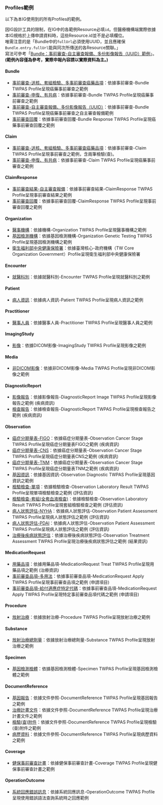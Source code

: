 ### Profiles範例
以下為本IG使用到的所有Profiles的範例。
<div class="bg-danger">
因IG設計工具的限制，在IG中的各範例Resource必填<code>id</code>。但醫療機構端實際依據本IG規格於上傳申請資料時，這些Resource.id並不是必填欄位。   <br/> 
唯需注意的是「Bundle中的<code>fullUrl</code>必須使用UUID，並且應確保<code>Bundle.entry.fullUrl</code>能與同次所傳送的各Resource關聯。」    <br/>
寫法可參考「<a href="Bundle-bun-uuid-example.html">Bundle：事前審查-自主審查報備、多份影像報告（UUID）範例</a>」。  <br/>
<b>(範例內容僅為參考，實際申報內容請以實際資料為主。)</b>
</div>

#### Bundle
- [事前審查-送核、套組檢驗、多事前審查癌藥品項](Bundle-bun-1.html)：依據事前審查-Bundle TWPAS Profile呈現癌藥事前審查之範例
- [事前審查-申復、有共病](Bundle-bun-3.html)：依據事前審查-Bundle TWPAS Profile呈現癌藥事前審查之範例
- [<span class="bg-success">事前審查-自主審查報備、多份影像報告（UUID）</span>](Bundle-bun-uuid-example.html)：依據事前審查-Bundle TWPAS Profile呈現癌藥事前審查之自主審查報備範例
- [事前審查回覆](Bundle-bun-response.html)：依據事前審查回覆-Bundle Response TWPAS Profile呈現癌藥事前審查回覆之範例

#### Claim
- [事前審查-送核、套組檢驗、多事前審查癌藥品項](Claim-cla-1.html)：依據事前審查-Claim TWPAS Profile呈現事前審查之範例，含兩筆檢驗(查)。
- [事前審查-申復、有共病](Claim-cla-3.html)：依據事前審查-Claim TWPAS Profile呈現癌藥事前審查之範例

#### ClaimResponse
- [事前審查結果-自主審查報備](ClaimResponse-self-assessment-example.html)：依據事前審查結果-ClaimResponse TWPAS Profile呈現事前審查結果之範例
- [事前審查回覆](ClaimResponse-claim-response-example.html)：依據事前審查回覆-ClaimResponse TWPAS Profile呈現事前審查回覆之範例

#### Organization
- [醫事機構](Organization-org-hosp-example.html)：依據機構-Organization TWPAS Profile呈現醫事機構之範例
- [基因檢測機構](Organization-org-gene-example.html)：依據基因檢測機構-Organization Genetic Testing TWPAS Profile呈現基因檢測機構之範例
- [衛生福利部中央健康保險署](Organization-org-nhi.html)：依據臺灣核心-政府機構（TW Core Organization Government）Profile呈現衛生福利部中央健康保險署

#### Encounter
- [就醫科別](Encounter-enc-min.html)：依據就醫科別-Encounter TWPAS Profile呈現就醫科別之範例

#### Patient
- [病人資訊](Patient-pat-min.html)：依據病人資訊-Patient TWPAS Profile呈現病人資訊之範例

#### Practitioner
- [醫事人員](Practitioner-pra-min.html)：依據醫事人員-Practitioner TWPAS Profile呈現醫事人員之範例

#### ImagingStudy
- [影像](ImagingStudy-imaStu-min.html)：依據DICOM影像-ImagingStudy TWPAS Profile呈現影像之範例

#### Media
- [非DICOM影像](Media-med-min.html)：依據非DICOM影像-Media TWPAS Profile呈現非DICOM影像之範例

#### DiagnosticReport
- [影像報告](DiagnosticReport-diaRep-ima-min.html)：依據影像報告-DiagnosticReport Image TWPAS Profile呈現影像報告之範例 (疾病資訊)
- [檢查報告](DiagnosticReport-diaRep-min.html)：依據檢查報告-DiagnosticReport TWPAS Profile呈現檢查報告之範例 (疾病資訊)

#### Observation
- [癌症分期量表-FIGO](Observation-obs-cancer-figo.html)：依據癌症分期量表-Observation Cancer Stage TWPAS Profile呈現癌症分期量表FIGO之範例 (疾病資訊)
- [癌症分期量表-CNS](Observation-obs-cancer-cns.html)：依據癌症分期量表-Observation Cancer Stage TWPAS Profile呈現癌症分期量表CNS之範例 (疾病資訊)
- [<span class="bg-success">癌症分期量表-TNM</span>](Observation-obs-cancer-tnm.html)：依據癌症分期量表-Observation Cancer Stage TWPAS Profile呈現癌症分期量表TNM之範例 (疾病資訊)
- [基因資訊](Observation-obs-diagnostic-min.html)：依據基因資訊-Observation Diagnostic TWPAS Profile呈現基因資訊之範例
- [檢驗檢查-單項](Observation-obs-lab-min.html)：依據檢驗檢查-Observation Laboratory Result TWPAS Profile呈現單項檢驗檢查之範例 (評估資訊)
- [檢驗檢查-套組(全套血液檢查)](Observation-obs-lab-cbc.html)：依據檢驗檢查-Observation Laboratory Result TWPAS Profile呈現套組檢驗檢查之範例 (評估資訊)
- [病人狀態評估-NYHA](Observation-obs-pat-nyha.html)：依據病人狀態評估-Observation Patient Assessment TWPAS Profile呈現病人狀態評估之範例 (評估資訊)
- [病人狀態評估-PDAI](Observation-obs-pat-pdai.html)：依據病人狀態評估-Observation Patient Assessment TWPAS Profile呈現病人狀態評估之範例 (評估資訊)
- [治療後疾病狀態評估](Observation-obs-tx-min.html)：依據治療後疾病狀態評估-Observation Treatment Assessment TWPAS Profile呈現治療後疾病狀態評估之範例 (結果資訊)

#### MedicationRequest
- [用藥品項](MedicationRequest-medReq-treat.html)：依據用藥品項-MedicationRequest Treat TWPAS Profile呈現用藥品項之範例 (治療資訊)
- [事前審查品項-多用法](MedicationRequest-medReq-apply.html)：依據事前審查品項-MedicationRequest Apply TWPAS Profile呈現事前審查品項之範例 (申請項目)
- [事前審查品項-給付適應症特定代碼](MedicationRequest-medReq-apply-2.html)：依據事前審查品項-MedicationRequest Apply TWPAS Profile呈現特定事前審查品項代碼之範例 (申請項目)
 
#### Procedure
- [放射治療](Procedure-pro-min.html)：依據放射治療-Procedure TWPAS Profile呈現放射治療之範例

#### Substance
- [放射治療總劑量](Substance-sub-min.html)：依據放射治療總劑量-Substance TWPAS Profile呈現放射治療之範例

#### Specimen
- [基因檢測檢體](Specimen-spe-min.html)：依據基因檢測檢體-Specimen TWPAS Profile呈現基因檢測檢體之範例

#### DocumentReference
- [基因報告](DocumentReference-doc-gene-min.html)：依據文件參照-DocumentReference TWPAS Profile呈現基因報告之範例
- [治療計畫文件](DocumentReference-doc-careplan-min.html)：依據文件參照-DocumentReference TWPAS Profile呈現治療計畫文件之範例
- [檢驗(查)附件](DocumentReference-doc-test-min.html)：依據文件參照-DocumentReference TWPAS Profile呈現檢驗(查)附件之範例
- [病歷資料](DocumentReference-doc-medicalRecord-min.html)：依據文件參照-DocumentReference TWPAS Profile呈現病歷資料之範例

#### Coverage
- [健保事前審查計畫](Coverage-cov-min.html)：依據健保事前審查計畫-Coverage TWPAS Profile呈現健保事前審查計畫之範例

#### OperationOutcome
- [系統回應錯誤訊息](OperationOutcome-error-example.html)：依據系統回應訊息-OperationOutcome TWPAS Profile呈現使用錯誤語法查詢系統時之回應範例